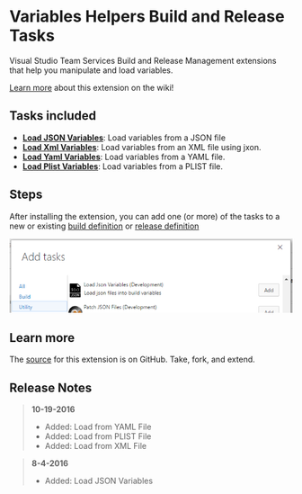# Variables Helpers Build and Release Tasks

Visual Studio Team Services Build and Release Management extensions that help you manipulate and load variables.

[Learn more](https://github.com/geeklearningio/gl-vsts-tasks-variables/wiki) about this extension on the wiki!

## Tasks included

* **[Load JSON Variables](https://github.com/geeklearningio/gl-vsts-tasks-variables/wiki/Load-JSON-Variables)**: Load variables from a JSON file
* **[Load Xml Variables](https://github.com/geeklearningio/gl-vsts-tasks-variables/wiki/Load-Xml-Variables)**: Load variables from an XML file using jxon.
* **[Load Yaml Variables](https://github.com/geeklearningio/gl-vsts-tasks-variables/wiki/Load-Yaml-Variables)**: Load variables from a YAML file.
* **[Load Plist Variables](https://github.com/geeklearningio/gl-vsts-tasks-variables/wiki/Load-Plist-Variables)**: Load variables from a PLIST file.

## Steps

After installing the extension, you can add one (or more) of the tasks to a new or existing [build definition](https://www.visualstudio.com/en-us/docs/build/define/create) or [release definition](https://www.visualstudio.com/en-us/docs/release/author-release-definition/more-release-definition)

![add-task](Screenshots/Add-Tasks.png)

## Learn more

The [source](https://github.com/geeklearningio/gl-vsts-tasks-variables) for this extension is on GitHub. Take, fork, and extend.

## Release Notes

> **10-19-2016**
> - Added: Load from YAML File
> - Added: Load from PLIST File
> - Added: Load from XML File

> **8-4-2016**
> - Added: Load JSON Variables

